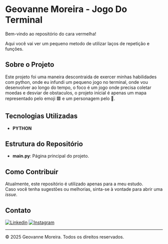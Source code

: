 # Geovanne Moreira - Jogo Do Terminal

Bem-vindo ao repositório do cara vermelha!

Aqui você vai ver um pequeno metodo de utilizar laços de repetição e funções.

## Sobre o Projeto

Este projeto foi uma maneira descontraida de exercer minhas habilidades com python, onde eu infundi um pequeno 
jogo no terminal, onde vou desenvolver ao longo do tempo, o foco é um jogo onde precisa coletar moedas e desviar de obstaculos,
o projeto inicial é apenas um mapa representado pelo emoji 🟩 e um personagem pelo 👺.


## Tecnologias Utilizadas

- **PYTHON**


## Estrutura do Repositório

- **main.py**: Página principal do projeto.


## Como Contribuir

Atualmente, este repositório é utilizado apenas para a meu estudo.  
Caso você tenha sugestões ou melhorias, sinta-se à vontade para abrir uma *issue*.

## Contato
[![Linkedin](https://camo.githubusercontent.com/8c0692475a5bfc1d9e7361074bdb648e567cae7b5b40ffd32adae31180b0d7b6/68747470733a2f2f696d672e736869656c64732e696f2f62616467652f4c696e6b6564496e2d3030373742353f7374796c653d666f722d7468652d6261646765266c6f676f3d6c696e6b6564696e266c6f676f436f6c6f723d7768697465)](https://www.linkedin.com/in/geovannemoreira/)
[![Instagram](https://camo.githubusercontent.com/e2ad860f5db0900ef7a51420220056da4c8545a4cdc46af7f7411649a9c63493/68747470733a2f2f696d672e736869656c64732e696f2f62616467652f496e7374616772616d2d4534343035463f7374796c653d666f722d7468652d6261646765266c6f676f3d696e7374616772616d266c6f676f436f6c6f723d7768697465)](https://www.instagram.com/coala_das_neves/)

---

&copy; 2025 Geovanne Moreira. Todos os direitos reservados.
